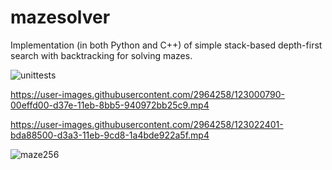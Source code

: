 # mazesolver

Implementation (in both Python and C++) of simple stack-based depth-first search with backtracking for solving mazes.

![unittests](https://github.com/adegenna/mazesolver/actions/workflows/cmake.yml/badge.svg)

https://user-images.githubusercontent.com/2964258/123000790-00effd00-d37e-11eb-8bb5-940972bb25c9.mp4

https://user-images.githubusercontent.com/2964258/123022401-bda88500-d3a3-11eb-9cd8-1a4bde922a5f.mp4

![maze256](https://user-images.githubusercontent.com/2964258/123022508-e6307f00-d3a3-11eb-9f08-f40602b80d2f.png)

